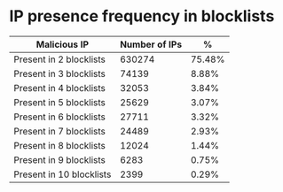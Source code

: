 # IP presence frequency in blocklists
| Malicious IP | Number of IPs | % |
|----|----|----|
| Present in 2 blocklists | 630274 | 75.48% |
| Present in 3 blocklists | 74139 | 8.88% |
| Present in 4 blocklists | 32053 | 3.84% |
| Present in 5 blocklists | 25629 | 3.07% |
| Present in 6 blocklists | 27711 | 3.32% |
| Present in 7 blocklists | 24489 | 2.93% |
| Present in 8 blocklists | 12024 | 1.44% |
| Present in 9 blocklists | 6283 | 0.75% |
| Present in 10 blocklists | 2399 | 0.29% |
